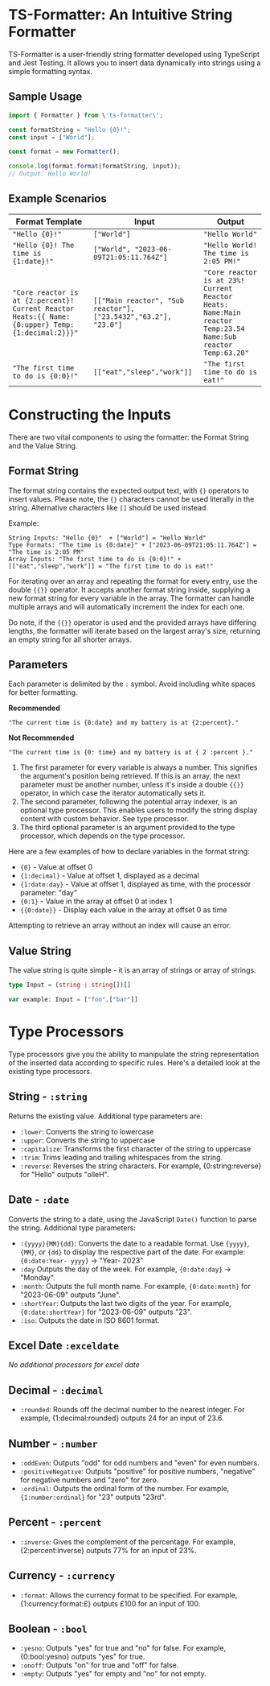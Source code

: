 # TS-Formatter: An Intuitive String Formatter

TS-Formatter is a user-friendly string formatter developed using TypeScript and Jest Testing. It allows you to insert data dynamically into strings using a simple formatting syntax.

## Sample Usage

```ts
import { Formatter } from \'ts-formatter\';

const formatString = "Hello {0}!";
const input = ["World"];

const format = new Formatter();

console.log(format.format(formatString, input)); 
// Output: Hello World!
```

## Example Scenarios

| Format Template | Input | Output |
| - | - | - |
| `"Hello {0}!"` | `["World"]` | `"Hello World"` |
| `"Hello {0}! The time is {1:date}!"` | `["World", "2023-06-09T21:05:11.764Z"]` | `"Hello World! The time is 2:05 PM!"` |
| `"Core reactor is at {2:percent}! Current Reactor Heats:{{ Name:{0:upper} Temp:{1:decimal:2}}}"` | `[["Main reactor", "Sub reactor"], ["23.5432","63.2"], "23.0"]` | `"Core reactor is at 23%! Current Reactor Heats: Name:Main reactor Temp:23.54 Name:Sub reactor Temp:63.20"` |
| `"The first time to do is {0:0}!"` | `[["eat","sleep","work"]]` | `"The first time to do is eat!"` |

# Constructing the Inputs

There are two vital components to using the formatter: the Format String and the Value String.

## Format String

The format string contains the expected output text, with `{}` operators to insert values. Please note, the `{}` characters cannot be used literally in the string. Alternative characters like `[]` should be used instead. 

Example:
```
String Inputs: "Hello {0}"  + ["World"] = "Hello World"
Type Formats: "The time is {0:date}" + ["2023-06-09T21:05:11.764Z"] = "The time is 2:05 PM"
Array Inputs: "The first time to do is {0:0}!" + [["eat","sleep","work"]] = "The first time to do is eat!"
```

For iterating over an array and repeating the format for every entry, use the double `{{}}` operator. It accepts another format string inside, supplying a new format string for every variable in the array. The formatter can handle multiple arrays and will automatically increment the index for each one. 

Do note, if the `{{}}` operator is used and the provided arrays have differing lengths, the formatter will iterate based on the largest array\'s size, returning an empty string for all shorter arrays.

## Parameters

Each parameter is delimited by the `:` symbol. Avoid including white spaces for better formatting.

**Recommended**
```
"The current time is {0:date} and my battery is at {2:percent}."
```
**Not Recommended**
```
"The current time is {0: time} and my battery is at { 2 :percent }."
 ```

1. The first parameter for every variable is always a number. This signifies the argument\'s position being retrieved. If this is an array, the next parameter must be another number, unless it\'s inside a double `{{}}` operator, in which case the iterator automatically sets it.
2. The second parameter, following the potential array indexer, is an optional type processor. This enables users to modify the string display content with custom behavior. See type processor.
3. The third optional parameter is an argument provided to the type processor, which depends on the type processor.

Here are a few examples of how to declare variables in the format string:

- `{0}` - Value at offset 0
- `{1:decimal}` - Value at offset 1, displayed as a decimal
- `{1:date:day}` - Value at offset 1, displayed as time, with the processor parameter: "day"
- `{0:1}` - Value in the array at offset 0 at index 1
- `{{0:date}}` - Display each value in the array at offset 0 as time

Attempting to retrieve an array without an index will cause an error.

## Value String

The value string is quite simple - it is an array of strings or array of strings.
```ts
type Input = (string | string[])[]

var example: Input = ["foo",["bar"]]
```

# Type Processors
Type processors give you the ability to manipulate the string representation of the inserted data according to specific rules. Here's a detailed look at the existing type processors.

## String - `:string`
Returns the existing value. Additional type parameters are:
- `:lower`: Converts the string to lowercase
- `:upper`: Converts the string to uppercase
- `:capitalize`: Transforms the first character of the string to uppercase
- `:trim`: Trims leading and trailing whitespaces from the string.
- `:reverse`: Reverses the string characters. For example, {0:string:reverse} for "Hello" outputs "olleH".

## Date - `:date`
Converts the string to a date, using the JavaScript `Date()` function to parse the string. Additional type parameters:
- `:{yyyy}{MM}{dd}`: Converts the date to a readable format. Use `{yyyy}`, `{MM}`, or `{dd}` to display the respective part of the date. For example: `{0:date:Year- yyyy}` -> "Year- 2023"
- `:day` Outputs the day of the week. For example, `{0:date:day}` -> "Monday".
- `:month`: Outputs the full month name. For example, `{0:date:month}` for "2023-06-09" outputs "June".
- `:shortYear`: Outputs the last two digits of the year. For example, `{0:date:shortYear}` for "2023-06-09" outputs "23".
- `:iso`: Outputs the date in ISO 8601 format.

## Excel Date `:exceldate`
*No additional processors for excel date*

## Decimal - `:decimal`
- `:rounded`: Rounds off the decimal number to the nearest integer. For example, {1:decimal:rounded} outputs 24 for an input of 23.6.

## Number - `:number`
- `:oddEven`: Outputs "odd" for odd numbers and "even" for even numbers.
- `:positiveNegative`: Outputs "positive" for positive numbers, "negative" for negative numbers and "zero" for zero.
- `:ordinal`: Outputs the ordinal form of the number. For example, `{1:number:ordinal}` for "23" outputs "23rd".

## Percent - `:percent`
- `:inverse`: Gives the complement of the percentage. For example, {2:percent:inverse} outputs 77% for an input of 23%. 

## Currency - `:currency`
- `:format`: Allows the currency format to be specified. For example, {1:currency:format:£} outputs £100 for an input of 100.

## Boolean - `:bool`
- `:yesno`: Outputs "yes" for true and "no" for false. For example, {0:bool:yesno} outputs "yes" for true.
- `:onoff`: Outputs "on" for true and "off" for false.
- `:empty`: Outputs "yes" for empty and "no" for not empty.